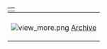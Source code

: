 <div style="margin: -.3em -1em -1em -1em;">

<table>
<tbody>
<tr class="odd">
<td></td>
</tr>
</tbody>
</table>

</div>
<div style="margin: -.3em -1em -1em -1em;">

<table>
<tbody>
<tr class="odd">
<td></td>
</tr>
<tr class="even">
<td><p><img src="view_more.png" title="view_more.png"
alt="view_more.png" /> <a href=":News/Archive"
title="wikilink">Archive</a></p></td>
</tr>
</tbody>
</table>

</div>